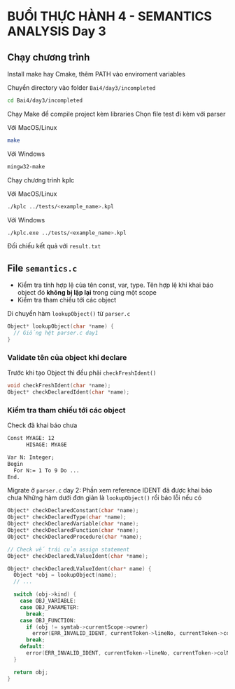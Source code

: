 # BUỔI THỰC HÀNH 4 - SEMANTICS ANALYSIS Day 3

## Chạy chương trình

Install make hay Cmake, thêm PATH vào enviroment variables

Chuyển directory vào folder `Bai4/day3/incompleted`

```bash
cd Bai4/day3/incompleted
```

Chạy Make để compile project kèm libraries
Chọn file test đi kèm với parser

Với MacOS/Linux

```bash
make
```

Với Windows

```bash
mingw32-make
```

Chạy chương trình kplc

Với MacOS/Linux

```bash
./kplc ../tests/<example_name>.kpl
```

Với Windows

```bash
./kplc.exe ../tests/<example_name>.kpl
```

Đối chiếu kết quả với `result.txt`

## File `semantics.c`

- Kiểm tra tính hợp lệ của tên const, var, type.
  Tên hợp lệ khi khai báo object đó **không bị lặp lại** trong cùng một scope
- Kiểm tra tham chiếu tới các object

Di chuyển hàm `lookupObject()` từ `parser.c`

```c
Object* lookupObject(char *name) {
  // Giống hệt parser.c day1
}
```

### Validate tên của object khi declare

Trước khi tạo Object thì đều phải `checkFreshIdent()`

```c
void checkFreshIdent(char *name);
Object* checkDeclaredIdent(char *name);
```

### Kiểm tra tham chiếu tới các object

Check đã khai báo chưa

```txt
Const MYAGE: 12
      HISAGE: MYAGE

Var N: Integer;
Begin
  For N:= 1 To 9 Do ...
End.
```

Migrate ở `parser.c` day 2:
Phần xem reference IDENT đã được khai báo chưa
Những hàm dưới đơn giản là `lookupObject()` rồi báo lỗi nếu có

```c
Object* checkDeclaredConstant(char *name);
Object* checkDeclaredType(char *name);
Object* checkDeclaredVariable(char *name);
Object* checkDeclaredFunction(char *name);
Object* checkDeclaredProcedure(char *name);

// Check vế trái của assign statement
Object* checkDeclaredLValueIdent(char *name);
```

```c
Object* checkDeclaredLValueIdent(char* name) {
  Object *obj = lookupObject(name);
  // ...

  switch (obj->kind) {
    case OBJ_VARIABLE:
    case OBJ_PARAMETER:
      break;
    case OBJ_FUNCTION:
      if (obj != symtab->currentScope->owner)
        error(ERR_INVALID_IDENT, currentToken->lineNo, currentToken->colNo);
      break;
    default:
      error(ERR_INVALID_IDENT, currentToken->lineNo, currentToken->colNo);
  }

  return obj;
}
```